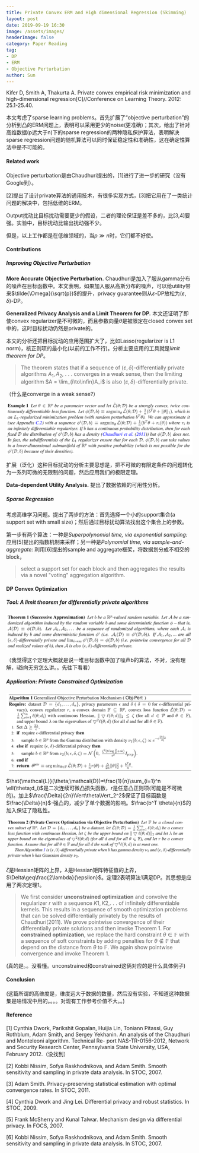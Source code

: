 ```yaml
---
title: Private Convex ERM and High dimensional Regression (Skimming)
layout: post
date: 2019-09-19 16:30
image: /assets/images/
headerImage: false
category: Paper Reading
tag:
- DP
- ERM
- Objective Perturbation
author: Sun
---
```


Kifer D, Smith A, Thakurta A. Private convex empirical risk minimization and high-dimensional regression[C]//Conference on Learning Theory. 2012: 25.1-25.40.

本文考虑了sparse learning problems。首先扩展了“objective perturbation”的分析到凸的ERM问题上，表明可以采用更少的noise(更准确)；其次，给出了针对高维数据(p远大于n)下的sparse regression的两种隐私保护算法，表明解决sparse regression问题的随机算法可以同时保证稳定性和准确性，这在确定性算法中是不可能的。

<!--more-->

#### Related work

Objective perturbation是由Chaudhuri提出的，[1]进行了进一步的研究（没有Google到）。

[2]提出了设计private算法的通用技术，有很多实现方式，[3]把它用在了一类统计问题的解决中，包括低维的ERM。

Output扰动比目标扰动需要更少的假设，二者的理论保证是差不多的，比[3,4]要强。实验中，目标扰动比输出扰动强不少。

但是，以上工作都是在低维领域的，当$p\gg n$时，它们都不好使。

#### Contributions

##### Improving Objective Perturbation

**More Accurate Objective Perturbation.** Chaudhuri是加入了服从gamma分布的噪声在目标函数中。本文表明，如果加入服从高斯分布的噪声，可以给utility带来$\tilde{\Omega}(\sqrt{p})$的提升，privacy guarantee则从$\varepsilon$-DP放松为$(\varepsilon,\delta)$-DP。

**Generalized Privacy Analysis and a Limit Theorem for DP.** 本文还证明了即使convex regularizer是不可微的，而且参数向量$\theta$是被限定在closed convex set中的，这时目标扰动仍然是private的。

本文的分析还把目标扰动的应用范围扩大了，比如Lasso(regularizer is L1 norm)，核正则项的最小化(以前的工作不行)。分析主要应用的工具就是*limit theorem for DP*。

> The theorem states that if a sequence of $(\varepsilon, \delta)$-differentially private algorithms $A_1, A_2,$ . . . converges in a weak sense, then the limiting algorithm $A = \lim_{i\to\infin}A_i$ is also $(\varepsilon, \delta)$-differentially private.

（什么是converge in a weak sense?）

![](/assets/images/2019-09-19-Private-Convex-ERM/image-20190920111409934.png)

扩展（泛化）这种目标扰动的分析主要思想是，把不可微的有限定条件的问题转化为一系列可微的无限制的问题，然后应用我们的极限定理。

**Data-dependent Utility Analysis.** 提出了数据依赖的可用性分析。

##### Sparse Regression

考虑高维学习问题。提出了两步的方法：首先选择一个小的support集合(a support set with small size)；然后通过目标扰动算法找出这个集合上的参数。

第一步有两个算法：一种是*Superpolynomial
time, via exponential sampling:* 应用[5]提出的指数机制来采样；另一种是*Polynomial
time, via sample-and-aggregate:* 利用[6]提出的sample and aggregate框架，将数据划分成不相交的block，

> select a support set for each block and then aggregates the results via a novel "voting" aggregation algorithm.

#### DP Convex Optimization

##### Tool: A limit theorem for differentially private algorithms
![](/assets/images/2019-09-19-Private-Convex-ERM/image-20190920143729775.png)

（我觉得这个定理大概就是说一堆目标函数中加了噪声b的算法，不对，没有理解，i趋向无穷怎么讲。。先往下看看）

##### Application: Private Constrained Optimization

![](/assets/images/2019-09-19-Private-Convex-ERM/image-20190920155542516.png)

$\hat{\mathcal{L}}(\theta;\mathcal{D})=\frac{1}{n}\sum_{i=1}^n \ell(\theta;d_i)$是二次连续可微凸损失函数，$r$是任意凸正则项(可能是不可微的)。加上$\frac{\Delta}{2n}\Vert\theta\Vert_2^2$保证了目标函数是$\frac{\Delta}{n}$-强凸的，减少了单个数据的影响。$\frac{b^T \theta}{n}$的加入保证了隐私性。

![](/assets/images/2019-09-19-Private-Convex-ERM/image-20190920161526144.png)

$\zeta$是Hessian矩阵的上界，$\lambda$是Hessian矩阵特征值的上界，$\Delta\geq\frac{2\lambda}{\epsilon}$。定理2表明算法1满足DP。其思想是应用了两次定理1。

> We first consider **unconstrained optimization** and convolve the regularizer $r$ with a sequence $K1,K2,$. . . of infinitely differentiable kernels. This results in a sequence of smooth optimization problems that can be solved differentially privately by the results of Chaudhuri(2011). We prove pointwise convergence of their differentially private solutions and then invoke Theorem 1. For **constrained optimization**, we replace the hard constraint $\theta\in \mathbb{F}$ with a sequence of soft constraints by adding penalties for $\theta\notin\mathbb{F}$ that depend on the distance from $\theta$ to $\mathbb{F}$. We again show pointwise convergence and invoke Theorem 1.

(真的是。。没看懂。unconstrained和constrained这俩对应的是什么具体例子)



#### Conclusion

(这篇所谓的高维度是，维度远大于数据的数量，然后没有实验，不知道这种数据集是啥情况中用的。。。。对现有工作参考价值不大。。)



#### Reference

[1] Cynthia Dwork, Parikshit Gopalan, Huijia Lin, Toniann Pitassi, Guy Rothblum, Adam Smith, and Sergey Yekhanin. An analysis of the Chaudhuri and Monteleoni algorithm. Technical Re- port NAS-TR-0156-2012, Network and Security Research Center, Pennsylvania State University, USA, February 2012.（没找到）

[2] Kobbi Nissim, Sofya Raskhodnikova, and Adam Smith. Smooth sensitivity and sampling in private data analysis. In STOC, 2007.

[3] Adam Smith. Privacy-preserving statistical estimation with optimal convergence rates. In STOC, 2011.

[4] Cynthia Dwork and Jing Lei. Differential privacy and robust statistics. In STOC, 2009.

[5] Frank McSherry and Kunal Talwar. Mechanism design via differential privacy. In FOCS, 2007.

[6] Kobbi Nissim, Sofya Raskhodnikova, and Adam Smith. Smooth sensitivity and sampling in private data analysis. In STOC, 2007.







